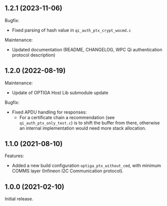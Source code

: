 ## 1.2.1 (2023-11-06)

Bugfix:
  - Fixed parsing of hash value in `qi_auth_ptx_crypt_wocmd.c`

Maintenance:
  - Updated documentation (README, CHANGELOG, WPC Qi authentication protocol description)

## 1.2.0 (2022-08-19)

Maintenance:
  - Update of OPTIGA Host Lib submodule update

Bugfix:
  - Fixed APDU handling for responses: 
    - For a certificate chain a recommendation (see `qi_auth_ptx_only_test.c`) is to shift the buffer from there, otherwise an internal implementation would need more stack allocation.

## 1.1.0 (2021-08-10)

Features:
  - Added a new build configuration `optiga_ptx_without_cmd`,  with minimum COMMS layer (Infineon I2C Communication protocol).

## 1.0.0 (2021-02-10)

Initial release.
